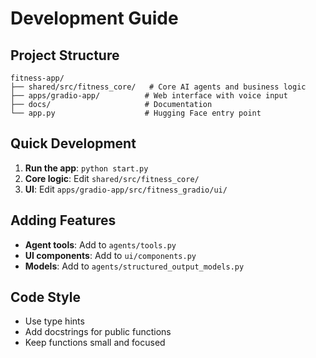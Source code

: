 # Development Guide

## Project Structure

```
fitness-app/
├── shared/src/fitness_core/   # Core AI agents and business logic
├── apps/gradio-app/          # Web interface with voice input
├── docs/                     # Documentation
└── app.py                    # Hugging Face entry point
```

## Quick Development

1. **Run the app**: `python start.py`
2. **Core logic**: Edit `shared/src/fitness_core/`
3. **UI**: Edit `apps/gradio-app/src/fitness_gradio/ui/`

## Adding Features

- **Agent tools**: Add to `agents/tools.py`
- **UI components**: Add to `ui/components.py` 
- **Models**: Add to `agents/structured_output_models.py`

## Code Style

- Use type hints
- Add docstrings for public functions
- Keep functions small and focused
